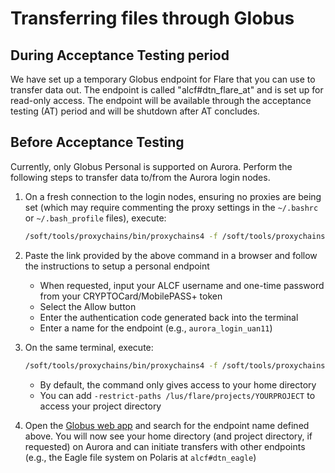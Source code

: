 # Transferring files through Globus

## During Acceptance Testing period

We have set up a temporary Globus endpoint for Flare that you can use to transfer data out. The endpoint is called "alcf#dtn_flare_at" and is set up for read-only access. The endpoint will be available through the acceptance testing (AT) period and will be shutdown after AT concludes.

## Before Acceptance Testing

Currently, only Globus Personal is supported on Aurora. Perform the following steps to transfer data to/from the Aurora login nodes.

1. On a fresh connection to the login nodes, ensuring no proxies are being set
   (which may require commenting the proxy settings in the `~/.bashrc` or
   `~/.bash_profile` files), execute:

    ```bash
    /soft/tools/proxychains/bin/proxychains4 -f /soft/tools/proxychains/etc/proxychains.conf /soft/tools/globusconnect/globusconnect -setup --no-gui
    ```

1. Paste the link provided by the above command in a browser and follow the instructions to setup a personal endpoint

    - When requested, input your ALCF username and one-time password from your CRYPTOCard/MobilePASS+ token
    - Select the Allow button
    - Enter the authentication code generated back into the terminal
    - Enter a name for the endpoint (e.g., `aurora_login_uan11`)

1. On the same terminal, execute:

    ```bash
    /soft/tools/proxychains/bin/proxychains4 -f /soft/tools/proxychains/etc/proxychains.conf /soft/tools/globusconnect/globusconnect -start &
    ```

    - By default, the command only gives access to your home directory
    - You can add `-restrict-paths /lus/flare/projects/YOURPROJECT` to access your project directory

1. Open the [Globus web app](https://app.globus.org/file-manager?destination_id=05d2c76a-e867-4f67-aa57-76edeb0beda0) and search for the endpoint name defined above. You will now see your home directory (and project directory, if requested) on Aurora and can initiate transfers with other endpoints (e.g., the Eagle file system on Polaris at `alcf#dtn_eagle`)
